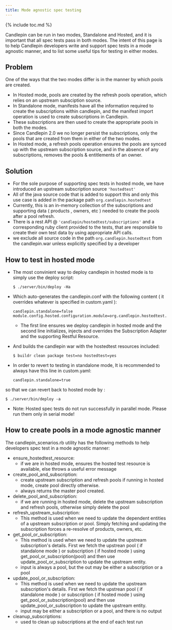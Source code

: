 ```yaml
---
title: Mode agnostic spec testing
---
```

{% include toc.md %}

Candlepin can be run in two modes, Standalone and Hosted, and it is important that all spec tests pass in both modes. The intent of this page is to help Candlepin developers write and support spec tests in a mode agnostic manner, and to list some useful tips for testing in either modes.

## Problem
One of the ways that the two modes differ is in the manner by which pools are created.

* In Hosted mode, pools are created by the refresh pools operation, which relies on an upstream subsciption source.
* In Standalone mode, manifests have all the information required to create the subscriptions within candlepin, and the manifest import operation is used to create subscriptions in Candlepin.
* These subscriptions are then used to create the appropriate pools in both the modes.
* Since Candlepin 2.0 we no longer persist the subscriptions, only the pools that are created from them in either of the two modes.
* In Hosted mode, a refresh pools operation ensures the pools are synced up with the upstream subscription source, and in the absence of any subscriptions, removes the pools & entitlements of an owner.

## Solution
* For the sole purpose of supporting spec tests in hosted mode, we have introduced an upstream subscription source `'hostedtest'`
* All of the java source code that is added to support this and only this use case is added in the package path `org.candlepin.hostedtest`
* Currently, this is an in-memory collection of the subscriptions and supporting data ( products , owners, etc ) needed to create the pools after a pool refresh.
* There is a rest API @ `'candlepin/hostedtest/subscriptions'` and a corresponding ruby client provided to the tests, that are responsible to create their own test data by using appropriate API calls.
* we exclude all source code in the path `org.candlepin.hostedtest` from the candlepin.war unless explicitly specified by a developer

## How to test in hosted mode

* The most convinient way to deploy candlepin in hosted mode is to simply use the deploy script:

  ```console
  $ ./server/bin/deploy -Ha
  ```

* Which auto-generates the candlepin.conf with the following content ( it overrides whatever is specified in custom.yaml ):

  ```text
  candlepin.standalone=false
  module.config.hosted.configuration.module=org.candlepin.hostedtest.AdapterOverrideModule
  ```

  * The first line ensures we deploy candlepin in hosted mode and the second line initializes, injects and overrides the Subscription Adapter and the supporting Restful Resource.


* And builds the candlepin war with the hostedtest resources included:

  ```console
  $ buildr clean package test=no hostedtest=yes
  ```

* In order to revert to testing in standalone mode, It is recommended to always have this line in custom.yaml:

  ```text
  candlepin.standalone=true
  ```
so that we can revert back to hosted mode by :

  ```console
  $ ./server/bin/deploy -a
  ```

* Note: Hosted spec tests do not run successfully in parallel mode. Please run them only in serial mode!

## How to create pools in a mode agnostic manner
The candlepin_scenarios.rb utility has the following methods to help developers spec test in a mode agnostic manner:

* ensure_hostedtest_resource:
  * if we are in hosted mode, ensures the hosted test resource is available, else throws a useful error message
* create_pool_and_subscription:
  * create upstream subscription and refresh pools if running in hosted mode, create pool directly otherwise.
  * always returns the master pool created.
* delete_pool_and_subscription:
  * if we are running in hosted mode, delete the upstream subscription and refresh pools, otherwise simply delete the pool
* refresh_upstream_subscription:
  * This method is used when we need to update the dependent entities of a upstream subscription or pool. Simply fetching and updating the subscription forces a re-resolve of products, owners, etc.
* get_pool_or_subscription:
  * This method is used when we need to update the upstream subscription's details. First we fetch the upstrean pool ( if standalone mode ) or subscription ( if hosted mode ) using get_pool_or_subscription(pool) and then use update_pool_or_subscription to update the upstream entity.
  * input is always a pool, but the out may be either a subscription or a pool
* update_pool_or_subscription:
  * This method is used when we need to update the upstream subscription's details. First we fetch the upstrean pool ( if standalone mode ) or subscription ( if hosted mode ) using get_pool_or_subscription(pool) and then use update_pool_or_subscription to update the upstream entity.
  * input may be either a subscription or a pool, and there is no output
* cleanup_subscriptions:
  * used to clean up subscriptions at the end of each test run
